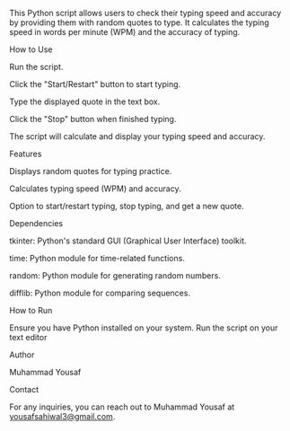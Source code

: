
This Python script allows users to check their typing speed and accuracy by providing them with random quotes to type. It calculates the typing speed in words per minute (WPM) and the accuracy of typing.

How to Use

Run the script.

Click the "Start/Restart" button to start typing.

Type the displayed quote in the text box.

Click the "Stop" button when finished typing.

The script will calculate and display your typing speed and accuracy.

Features

Displays random quotes for typing practice.

Calculates typing speed (WPM) and accuracy.

Option to start/restart typing, stop typing, and get a new quote.

Dependencies

tkinter: Python's standard GUI (Graphical User Interface) toolkit.

time: Python module for time-related functions.

random: Python module for generating random numbers.

difflib: Python module for comparing sequences.

How to Run

Ensure you have Python installed on your system. Run the script on your text editor


Author

Muhammad Yousaf

Contact

For any inquiries, you can reach out to Muhammad Yousaf at yousafsahiwal3@gmail.com.
